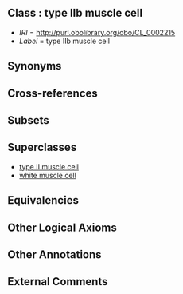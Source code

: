 
## Class : type IIb muscle cell

 * *IRI* = http://purl.obolibrary.org/obo/CL_0002215
 * *Label* = type IIb muscle cell

## Synonyms


## Cross-references


## Subsets


## Superclasses

 * [type II muscle cell](../../CL/12/CL_0002212.md)
 * [white muscle cell](../../CL/13/CL_0002213.md)

## Equivalencies


## Other Logical Axioms


## Other Annotations


## External Comments

